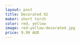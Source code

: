 ```yaml
---
layout: post
title: Decorated X2
maker: short torch
color: red, yellow
image: red-yellow-decorated.jpg
price: 9.99 AUD
---
```


